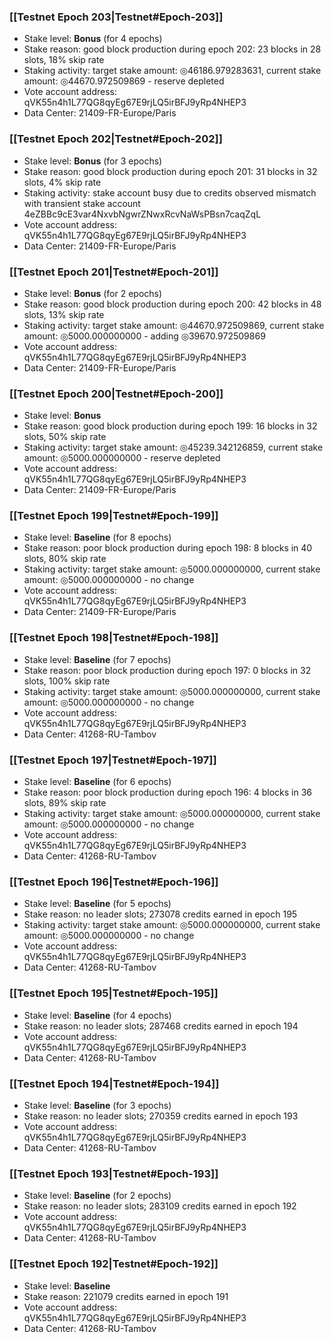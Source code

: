 ### [[Testnet Epoch 203|Testnet#Epoch-203]]
* Stake level: **Bonus** (for 4 epochs)
* Stake reason: good block production during epoch 202: 23 blocks in 28 slots, 18% skip rate
* Staking activity: target stake amount: ◎46186.979283631, current stake amount: ◎44670.972509869 - reserve depleted
* Vote account address: qVK55n4h1L77QG8qyEg67E9rjLQ5irBFJ9yRp4NHEP3
* Data Center: 21409-FR-Europe/Paris
### [[Testnet Epoch 202|Testnet#Epoch-202]]
* Stake level: **Bonus** (for 3 epochs)
* Stake reason: good block production during epoch 201: 31 blocks in 32 slots, 4% skip rate
* Staking activity: stake account busy due to credits observed mismatch with transient stake account 4eZBBc9cE3var4NxvbNgwrZNwxRcvNaWsPBsn7caqZqL
* Vote account address: qVK55n4h1L77QG8qyEg67E9rjLQ5irBFJ9yRp4NHEP3
* Data Center: 21409-FR-Europe/Paris
### [[Testnet Epoch 201|Testnet#Epoch-201]]
* Stake level: **Bonus** (for 2 epochs)
* Stake reason: good block production during epoch 200: 42 blocks in 48 slots, 13% skip rate
* Staking activity: target stake amount: ◎44670.972509869, current stake amount: ◎5000.000000000 - adding ◎39670.972509869
* Vote account address: qVK55n4h1L77QG8qyEg67E9rjLQ5irBFJ9yRp4NHEP3
* Data Center: 21409-FR-Europe/Paris
### [[Testnet Epoch 200|Testnet#Epoch-200]]
* Stake level: **Bonus**
* Stake reason: good block production during epoch 199: 16 blocks in 32 slots, 50% skip rate
* Staking activity: target stake amount: ◎45239.342126859, current stake amount: ◎5000.000000000 - reserve depleted
* Vote account address: qVK55n4h1L77QG8qyEg67E9rjLQ5irBFJ9yRp4NHEP3
* Data Center: 21409-FR-Europe/Paris
### [[Testnet Epoch 199|Testnet#Epoch-199]]
* Stake level: **Baseline** (for 8 epochs)
* Stake reason: poor block production during epoch 198: 8 blocks in 40 slots, 80% skip rate
* Staking activity: target stake amount: ◎5000.000000000, current stake amount: ◎5000.000000000 - no change
* Vote account address: qVK55n4h1L77QG8qyEg67E9rjLQ5irBFJ9yRp4NHEP3
* Data Center: 21409-FR-Europe/Paris
### [[Testnet Epoch 198|Testnet#Epoch-198]]
* Stake level: **Baseline** (for 7 epochs)
* Stake reason: poor block production during epoch 197: 0 blocks in 32 slots, 100% skip rate
* Staking activity: target stake amount: ◎5000.000000000, current stake amount: ◎5000.000000000 - no change
* Vote account address: qVK55n4h1L77QG8qyEg67E9rjLQ5irBFJ9yRp4NHEP3
* Data Center: 41268-RU-Tambov
### [[Testnet Epoch 197|Testnet#Epoch-197]]
* Stake level: **Baseline** (for 6 epochs)
* Stake reason: poor block production during epoch 196: 4 blocks in 36 slots, 89% skip rate
* Staking activity: target stake amount: ◎5000.000000000, current stake amount: ◎5000.000000000 - no change
* Vote account address: qVK55n4h1L77QG8qyEg67E9rjLQ5irBFJ9yRp4NHEP3
* Data Center: 41268-RU-Tambov
### [[Testnet Epoch 196|Testnet#Epoch-196]]
* Stake level: **Baseline** (for 5 epochs)
* Stake reason: no leader slots; 273078 credits earned in epoch 195
* Staking activity: target stake amount: ◎5000.000000000, current stake amount: ◎5000.000000000 - no change
* Vote account address: qVK55n4h1L77QG8qyEg67E9rjLQ5irBFJ9yRp4NHEP3
* Data Center: 41268-RU-Tambov
### [[Testnet Epoch 195|Testnet#Epoch-195]]
* Stake level: **Baseline** (for 4 epochs)
* Stake reason: no leader slots; 287468 credits earned in epoch 194
* Vote account address: qVK55n4h1L77QG8qyEg67E9rjLQ5irBFJ9yRp4NHEP3
* Data Center: 41268-RU-Tambov
### [[Testnet Epoch 194|Testnet#Epoch-194]]
* Stake level: **Baseline** (for 3 epochs)
* Stake reason: no leader slots; 270359 credits earned in epoch 193
* Vote account address: qVK55n4h1L77QG8qyEg67E9rjLQ5irBFJ9yRp4NHEP3
* Data Center: 41268-RU-Tambov
### [[Testnet Epoch 193|Testnet#Epoch-193]]
* Stake level: **Baseline** (for 2 epochs)
* Stake reason: no leader slots; 283109 credits earned in epoch 192
* Vote account address: qVK55n4h1L77QG8qyEg67E9rjLQ5irBFJ9yRp4NHEP3
* Data Center: 41268-RU-Tambov
### [[Testnet Epoch 192|Testnet#Epoch-192]]
* Stake level: **Baseline**
* Stake reason: 221079 credits earned in epoch 191
* Vote account address: qVK55n4h1L77QG8qyEg67E9rjLQ5irBFJ9yRp4NHEP3
* Data Center: 41268-RU-Tambov